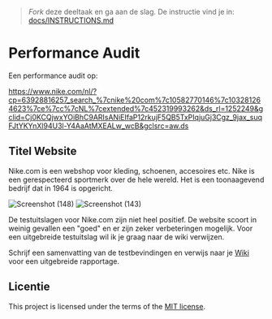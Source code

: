 > _Fork_ deze deeltaak en ga aan de slag. De instructie vind je in: [docs/INSTRUCTIONS.md](docs/INSTRUCTIONS.md)

# Performance Audit 

Een performance audit op:

https://www.nike.com/nl/?cp=63928816257_search_%7cnike%20com%7c10582770146%7c103281264623%7ce%7cc%7cNL%7cextended%7c452319993262&ds_rl=1252249&gclid=Cj0KCQjwxYOiBhC9ARIsANiEIfaP12rkujF5QB5TxPIqjuGj3Cgz_9jax_suqFJtYKYnXl94U3l-Y4AaAtMXEALw_wcB&gclsrc=aw.ds

## Titel Website

Nike.com is een webshop voor kleding, schoenen, accesoires etc. Nike is een gerespecteerd sportmerk over de hele wereld. Het is een toonaagevend bedrijf dat in 1964 is opgericht.

![Screenshot (148)](https://user-images.githubusercontent.com/106448490/233380172-c96cc351-364e-462a-a0c0-aa2843245f3d.png)
![Screenshot (143)](https://user-images.githubusercontent.com/106448490/233379888-9199d25d-9bdd-4b3c-9251-71fa30b7c957.png)


De testuitslagen voor Nike.com zijn niet heel positief. De website scoort in weinig gevallen een "goed" en er zijn zeker verbeteringen mogelijk. Voor een uitgebreide testuitslag wil ik je graag naar de wiki verwijzen. 

Schrijf een samenvatting van de testbevindingen en verwijs naar je [Wiki](https://github.com/RalphKocken/performance-matters-performance-audit/wiki) voor een uitgebreide rapportage.


## Licentie

This project is licensed under the terms of the [MIT license](./LICENSE).
